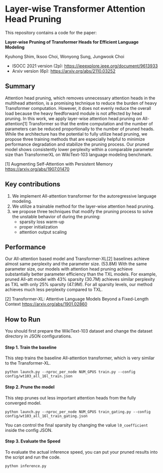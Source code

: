 # Layer-wise Transformer Attention Head Pruning

This repository contains a code for the paper:

**Layer-wise Pruning of Transformer Heads for Efficient Language Modeling**

Kyuhong Shim, Iksoo Choi, Wonyong Sung, Jungwook Choi

* ISOCC 2021 version (2p): https://ieeexplore.ieee.org/document/9613933
* Arxiv version (6p): https://arxiv.org/abs/2110.03252




## Summary

Attention head pruning, which removes unnecessary attention heads in the multihead attention, is a promising technique to reduce the burden of heavy Transformer computation. 
However, it does not evenly reduce the overall load because the heavy feedforward module is not affected by head pruning. 
In this work, we apply layer-wise attention head pruning on All-attention[1] Transformer so that the entire computation and the number of parameters can be reduced proportionally to the number of pruned heads.
While the architecture has the potential to fully utilize head pruning, we propose three training methods that are especially helpful to minimize performance degradation and stabilize the pruning process.
Our pruned model shows consistently lower perplexity within a comparable parameter size than TransformerXL on WikiText-103 language modeling benchmark.

[1] Augmenting Self-Attention with Persistent Memory https://arxiv.org/abs/1907.01470




## Key contributions
 
1. We implement All-attention transformer for the autoregressive language modeling.
2. We utilize a trainable method for the layer-wise attention head pruning.
3. we propose three techniques that modify the pruning process to solve the unstable behavior of during the pruning: 
   * sparsity loss warm-up
   * proper initialization
   * attention output scaling




## Performance
Our All-attention based model and Transformer-XL[2] baselines achieve almost same perplexity and the parameter size. (53.8M)
With the same parameter size, our models with attention head pruning achieve substantially better parameter efficiency than the TXL models. 
For example, pruned All-att model with 43% sparsity (30.7M) achieves similar perplexity as TXL with only 25% sparsity (47.9M).
For all sparsity levels, our method achieves much less perplexity compared to TXL.

[2] Transformer-XL: Attentive Language Models Beyond a Fixed-Length Context https://arxiv.org/abs/1901.02860 




## How to Run

You should first prepare the WikiText-103 dataset and change the dataset directory in JSON configurations.

#### Step 1. Train the baseline
This step trains the baseline All-attention transformer, which is very similar to the Transformer-XL.

```python launch.py --nproc_per_node NUM_GPUS train.py --config config/wt103_all_16l_train.json```

#### Step 2. Prune the model
This step prunes out less important attention heads from the fully converged model.

```python launch.py --nproc_per_node NUM_GPUS train_gating.py --config config/wt103_all_16l_train_gating.json```

You can control the final sparsity by changing the value `l0_coefficient` inside the config JSON.

#### Step 3. Evaluate the Speed
To evaluate the actual inference speed, you can put your pruned results into the script and run the code.

```python inference.py```
